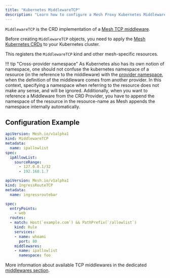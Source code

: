 ```yaml
---
title: "Kubernetes MiddlewareTCP"
description: "Learn how to configure a Mesh Proxy Kubernetes Middleware to reach TCP Services, which handle incoming requests. Read the technical documentation."
---
```


`MiddlewareTCP` is the CRD implementation of a [Mesh TCP middleware](../../../tcp/middlewares/overview.md).

Before creating `MiddlewareTCP` objects, you need to apply the [Mesh Kubernetes CRDs](https://doc.Mesh.io/Mesh/reference/dynamic-configuration/kubernetes-crd/#definitions) to your Kubernetes cluster.

This registers the `MiddlewareTCP` kind and other mesh-specific resources.

!!! tip "Cross-provider namespace"
    As Kubernetes also has its own notion of namespace, one should not confuse the kubernetes namespace of a resource (in the reference to the middleware) with the [provider namespace](../../../../install-configuration/providers/overview.md#provider-namespace), when the definition of the middleware comes from another provider. In this context, specifying a namespace when referring to the resource does not make any sense, and will be ignored. Additionally, when you want to reference a Middleware from the CRD Provider, you have to append the namespace of the resource in the resource-name as Mesh appends the namespace internally automatically.

## Configuration Example

```yaml tab="MiddlewareTCP"
apiVersion: Mesh.io/v1alpha1
kind: MiddlewareTCP
metadata:
  name: ipallowlist
spec:
  ipAllowList:
    sourceRange:
      - 127.0.0.1/32
      - 192.168.1.7
```

```yaml tab="IngressRouteTCP"
apiVersion: Mesh.io/v1alpha1
kind: IngressRouteTCP
metadata:
  name: ingressroutebar

spec:
  entryPoints:
    - web
  routes:
  - match: Host(`example.com`) && PathPrefix(`/allowlist`)
    kind: Rule
    services:
    - name: whoami
      port: 80
    middlewares:
    - name: ipallowlist
      namespace: foo
```

More information about available TCP middlewares in the dedicated [middlewares section](../../../tcp/middlewares/overview.md).
